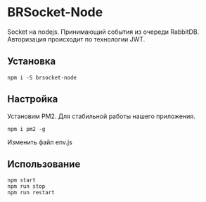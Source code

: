 # BRSocket-Node

Socket на nodejs. Принимающий события из очереди RabbitDB. Авторизация происходит по технологии JWT.

## Установка

```
npm i -S brsocket-node
```

## Настройка

Установим PM2. Для стабильной работы нашего приложения.
```
npm i pm2 -g
```

Изменить файл env.js

## Использование
```
npm start
npm run stop
npm run restart
```